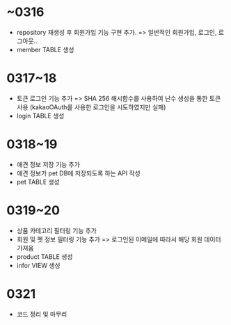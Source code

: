 # ~0316
- repository 재생성 후 회원가입 기능 구현 추가.
=> 일반적인 회원가입, 로그인, 로그아웃..
- member TABLE 생성

# 0317~18
- 토큰 로그인 기능 추가
=> SHA 256 해시함수를 사용하여 난수 생성을 통한 토큰 사용
(kakaoOAuth를 사용한 로그인을 시도하였지만 실패)
- login TABLE 생성

# 0318~19
- 애견 정보 저장 기능 추가
- 애견 정보가 pet DB에 저장되도록 하는 API 작성
- pet TABLE 생성

# 0319~20
- 상품 카테고리 필터링 기능 추가
- 회원 및 펫 정보 필터링 기능 추가
  => 로그인된 이메일에 따라서 해당 회원 데이터 가져옴
- product TABLE 생성
- infor VIEW 생성

# 0321
- 코드 정리 및 마무리

